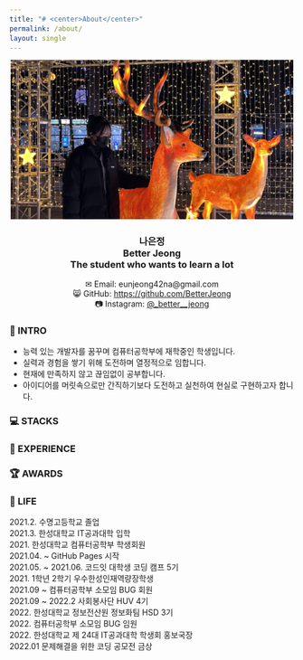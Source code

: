 ```yaml
---
title: "# <center>About</center>"
permalink: /about/
layout: single
---
```

<center><img src="/assets/images/about/220114_about.jpg" width="500" margin="2px"></center>  

### <center>나은정<br>Better Jeong<br>The student who wants to learn a lot</center>  

<center>✉ Email: eunjeong42na@gmail.com</center>  
<center>😸 GitHub: <a href="https://github.com/BetterJeong">https://github.com/BetterJeong</a></center>  
<center>📷 Instagram: <a href="https://instagram.com/_better__jeong">@_better__jeong</a></center>  
<center></center>  

### 🐥 INTRO  
+ 능력 있는 개발자를 꿈꾸며 컴퓨터공학부에 재학중인 학생입니다.  
+ 실력과 경험을 쌓기 위해 도전하며 열정적으로 임합니다.  
+ 현재에 만족하지 않고 끊임없이 공부합니다.  
+ 아이디어를 머릿속으로만 간직하기보다 도전하고 실천하여 현실로 구현하고자 합니다.  

### 💻 STACKS  

### 🌳 EXPERIENCE  

### 🏆 AWARDS  

### 🚀 LIFE  
2021.2. 수명고등학교 졸업  
2021.3. 한성대학교 IT공과대학 입학  
2021\. 한성대학교 컴퓨터공학부 학생회원  
2021.04. ~ GitHub Pages 시작  
2021.05. ~ 2021.06. 코드잇 대학생 코딩 캠프 5기  
2021\. 1학년 2학기 우수한성인재역량장학생  
2021.09 ~ 컴퓨터공학부 소모임 BUG 회원  
2021.09 ~ 2022.2 사회봉사단 HUV 4기  
2022\. 한성대학교 정보전산원 정보화팀 HSD 3기  
2022\. 컴퓨터공학부 소모임 BUG 임원  
2022\. 한성대학교 제 24대 IT공과대학 학생회 홍보국장  
2022.01 문제해결을 위한 코딩 공모전 금상  